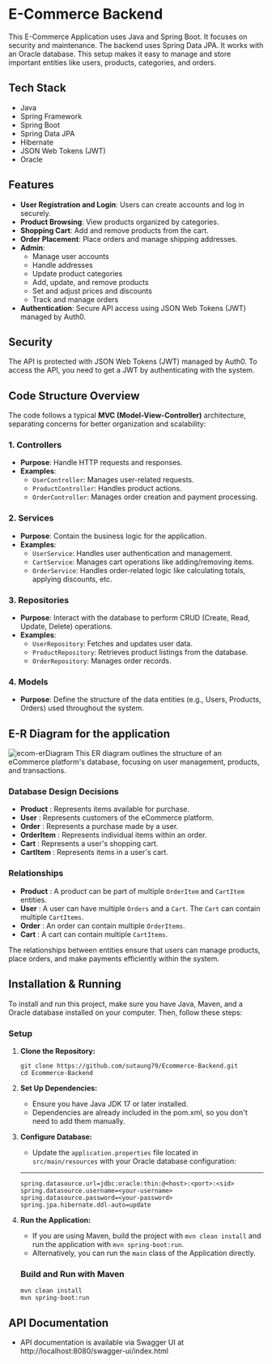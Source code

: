 # E-Commerce Backend
This E-Commerce Application uses Java and Spring Boot. It focuses on security and maintenance. The backend uses Spring Data JPA. It works with an Oracle database. This setup makes it easy to manage and store important entities like users, products, categories, and orders.

## Tech Stack
* Java
* Spring Framework
* Spring Boot
* Spring Data JPA
* Hibernate
* JSON Web Tokens (JWT)
* Oracle

## Features
- **User Registration and Login**: Users can create accounts and log in securely.
- **Product Browsing**: View products organized by categories.
- **Shopping Cart**: Add and remove products from the cart.
- **Order Placement**: Place orders and manage shipping addresses.
- **Admin**:
   - Manage user accounts
   - Handle addresses
   - Update product categories
   - Add, update, and remove products
   - Set and adjust prices and discounts
   - Track and manage orders
- **Authentication**: Secure API access using JSON Web Tokens (JWT) managed by Auth0.


## Security
The API is protected with JSON Web Tokens (JWT) managed by Auth0. To access the API, you need to get a JWT by authenticating with the system.

## Code Structure Overview

The code follows a typical **MVC (Model-View-Controller)** architecture, separating concerns for better organization and scalability:

### 1. **Controllers**
   - **Purpose**: Handle HTTP requests and responses.
   - **Examples**:
     - `UserController`: Manages user-related requests.
     - `ProductController`: Handles product actions.
     - `OrderController`: Manages order creation and payment processing.

### 2. **Services**
   - **Purpose**: Contain the business logic for the application.
   - **Examples**:
     - `UserService`: Handles user authentication and management.
     - `CartService`: Manages cart operations like adding/removing items.
     - `OrderService`: Handles order-related logic like calculating totals, applying discounts, etc.

### 3. **Repositories**
   - **Purpose**: Interact with the database to perform CRUD (Create, Read, Update, Delete) operations.
   - **Examples**:
     - `UserRepository`: Fetches and updates user data.
     - `ProductRepository`: Retrieves product listings from the database.
     - `OrderRepository`: Manages order records.

### 4. **Models**
   - **Purpose**: Define the structure of the data entities (e.g., Users, Products, Orders) used throughout the system.


## E-R Diagram for the application
![ecom-erDiagram](https://github.com/user-attachments/assets/b0b56de0-678a-4087-897e-9c425b913e00)
This ER diagram outlines the structure of an eCommerce platform's database, focusing on user management, products, and transactions.

### Database Design Decisions
- **Product** : Represents items available for purchase.
- **User** : Represents customers of the eCommerce platform.
- **Order** : Represents a purchase made by a user.
- **OrderItem** : Represents individual items within an order.
- **Cart** : Represents a user's shopping cart.
- **CartItem** : Represents items in a user's cart.

### Relationships
- **Product** : A product can be part of multiple `OrderItem` and `CartItem` entities.
- **User** : A user can have multiple `Orders` and a `Cart`. The `Cart` can contain multiple `CartItems`.
- **Order** : An order can contain multiple `OrderItems`.
- **Cart** : A cart can contain multiple `CartItems`.

The relationships between entities ensure that users can manage products, place orders, and make payments efficiently within the system.




## Installation & Running
To install and run this project, make sure you have Java, Maven, and a Oracle database installed on your computer. Then, follow these steps:
### Setup
1. **Clone the Repository:**
   ```
   git clone https://github.com/sutaung79/Ecommerce-Backend.git
   cd Ecommerce-Backend
   ```
2. **Set Up Dependencies:**
    - Ensure you have Java JDK 17 or later installed.
    - Dependencies are already included in the pom.xml, so you don't need to add them manually.
3. **Configure Database:**
    - Update the `application.properties` file located in `src/main/resources` with your Oracle database configuration:
    ---
    ```
    spring.datasource.url=jdbc:oracle:thin:@<host>:<port>:<sid>
    spring.datasource.username=<your-username>
    spring.datasource.password=<your-password>
    spring.jpa.hibernate.ddl-auto=update
    ```
4. **Run the Application:**
   - If you are using Maven, build the project with `mvn clean install` and run the application with `mvn spring-boot:run`.
   - Alternatively, you can run the `main` class of the Application directly.
  
   ### Build and Run with Maven
    ```
   mvn clean install
   mvn spring-boot:run
   ```


## API Documentation
* API documentation is available via Swagger UI at http://localhost:8080/swagger-ui/index.html

